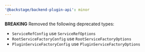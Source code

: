 ```yaml
---
'@backstage/backend-plugin-api': minor
---
```


**BREAKING** Removed the following deprecated types:

- `ServiceRefConfig` use `ServiceRefOptions`
- `RootServiceFactoryConfig` use `RootServiceFactoryOptions`
- `PluginServiceFactoryConfig` use `PluginServiceFactoryOptions`
